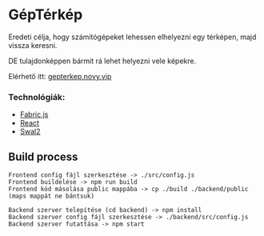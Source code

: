 # GépTérkép

Eredeti célja, hogy számítógépeket lehessen elhelyezni egy térképen, majd vissza keresni.

DE tulajdonképpen bármit rá lehet helyezni vele képekre.

Elérhető itt: [gepterkep.novy.vip](https://gepterkep.novy.vip)

### Technológiák:

- [Fabric.js](http://fabricjs.com/)
- [React](http://reactjs.org)
- [Swal2](https://sweetalert2.github.io/)

## Build process

```
Frontend config fájl szerkesztése -> ./src/config.js
Frontend buildelése -> npm run build
Frontend kód másolása public mappába -> cp ./build ./backend/public (maps mappát ne bántsuk)

Backend szerver telepítése (cd backend) -> npm install
Backend szerver config fájl szerkesztése -> ./backend/src/config.js
Backend szerver futattása -> npm start
```